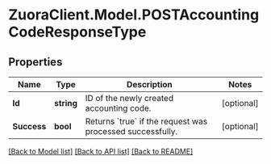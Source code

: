 # ZuoraClient.Model.POSTAccountingCodeResponseType

## Properties

Name | Type | Description | Notes
------------ | ------------- | ------------- | -------------
**Id** | **string** | ID of the newly created accounting code.  | [optional] 
**Success** | **bool** | Returns &#x60;true&#x60; if the request was processed successfully.  | [optional] 

[[Back to Model list]](../README.md#documentation-for-models) [[Back to API list]](../README.md#documentation-for-api-endpoints) [[Back to README]](../README.md)

